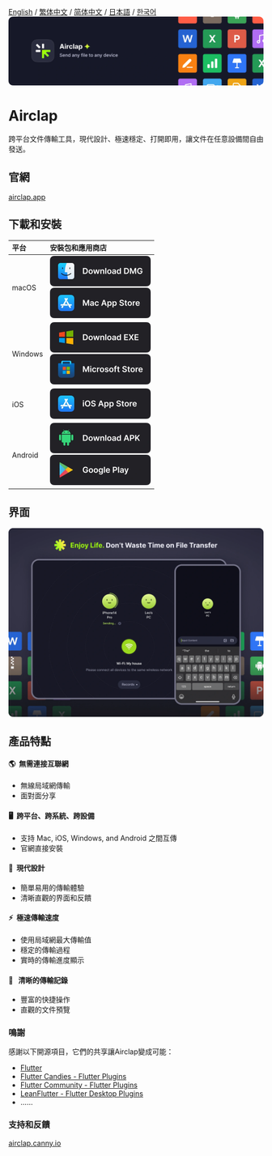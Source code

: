 [English](https://github.com/Gentleflow/Airclap/docs/README.md) / [繁体中文](https://github.com/Gentleflow/Airclap/docs/README-TC.md) / [简体中文](https://github.com/Gentleflow/Airclap/docs/README-SC.md) / [日本語](https://github.com/Gentleflow/Airclap/docs/README-JP.md) / [한국어](https://github.com/Gentleflow/Airclap/docs/README-KO.md)  
[![banner](images/banner.webp)](https://airclap.app)
# Airclap
跨平台文件傳輸工具，現代設計、極速穩定、打開即用，讓文件在任意設備間自由發送。

## 官網
[airclap.app](https://airclap.app)

## 下載和安裝
| 平台 | 安裝包和應用商店 |
|:--|:--|
| macOS | [<img src="images/dmg.webp" alt="dmg" width="199" height="60">](https://github.com/Gentleflow/Airclap/releases/latest/download/Airclap-macos.dmg) <br> [<img src="images/mac.webp" alt="mac app store" width="199" height="60">](https://apps.apple.com/us/app/airclap/id6467128147?l=zh-Hans-CN) |
| Windows | [<img src="images/exe.webp" alt="dmg" width="199" height="60">](https://github.com/Gentleflow/Airclap/releases/latest/download/Airclap-windows.exe) <br> [<img src="images/ms.webp" alt="microsoft store" width="199" height="60">](https://www.microsoft.com/store/productId/9N19C4QDKR6D)|
| iOS  | [<img src="images/ios.webp" alt="ios app store" width="199" height="60">](https://apps.apple.com/us/app/airclap/id6467128147) |
| Android | [<img src="images/apk.webp" alt="dmg" width="199" height="60">](https://github.com/Gentleflow/Airclap/releases/latest/download/Airclap-android.apk) <br> [<img src="images/gp.webp" alt="google play" width="199" height="60">](https://play.google.com/store/apps/details?id=tech.gentleflow.airclap.pro) |

## 界面
![Screenshots](images/display.webp)

## 產品特點
#### 🌎 &nbsp;無需連接互聯網
- 無線局域網傳輸
- 面對面分享 
#### 🖥️ &nbsp;跨平台、跨系統、跨設備
- 支持 Mac, iOS, Windows, and Android 之間互傳
- 官網直接安裝
#### 🔮 &nbsp;現代設計
- 簡單易用的傳輸體驗
- 清晰直觀的界面和反饋
#### ⚡️ &nbsp;極速傳輸速度
- 使用局域網最大傳輸值
- 穩定的傳輸過程
- 實時的傳輸進度顯示
#### 📃 &nbsp; 清晰的傳輸記錄
- 豐富的快捷操作
- 直觀的文件預覽

### 鳴謝

感謝以下開源項目，它們的共享讓Airclap變成可能：

- [Flutter](https://flutter.dev/)
- [Flutter Candies - Flutter Plugins](https://github.com/fluttercandies)
- [Flutter Community - Flutter Plugins](https://github.com/fluttercommunity)
- [LeanFlutter - Flutter Desktop Plugins](https://github.com/leanflutter)
- ……

### 支持和反饋
[airclap.canny.io](https://airclap.canny.io/feedback)